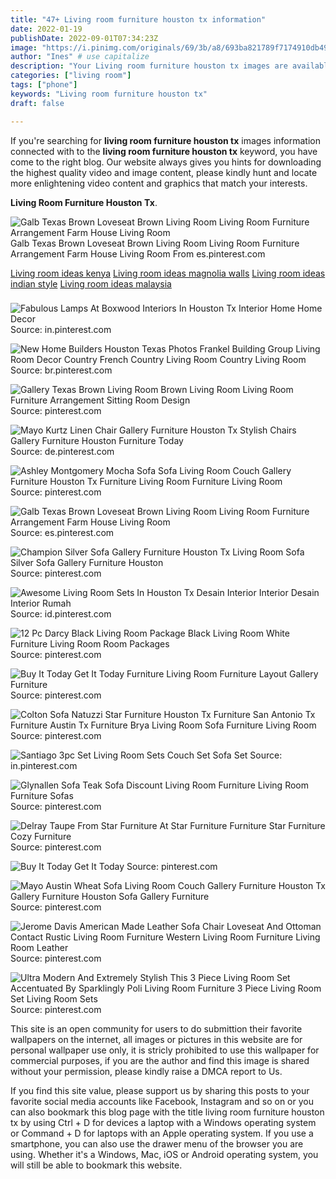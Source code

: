 ```yaml
---
title: "47+ Living room furniture houston tx information"
date: 2022-01-19
publishDate: 2022-09-01T07:34:23Z
image: "https://i.pinimg.com/originals/69/3b/a8/693ba821789f7174910db49b339c80cb.jpg"
author: "Ines" # use capitalize
description: "Your Living room furniture houston tx images are available in this site. Living room furniture houston tx are a topic that is being searched for and liked by netizens now. You can Find and Download the Living room furniture houston tx files here. Get all free images."
categories: ["living room"]
tags: ["phone"]
keywords: "Living room furniture houston tx"
draft: false

---
```


If you're searching for **living room furniture houston tx** images information connected with to the **living room furniture houston tx** keyword, you have come to the right  blog.  Our website always  gives you  hints  for downloading  the highest  quality video and image  content, please kindly hunt and locate more enlightening video content and graphics  that match your interests.

**Living Room Furniture Houston Tx**. 

![Galb Texas Brown Loveseat Brown Living Room Living Room Furniture Arrangement Farm House Living Room](https://i.pinimg.com/originals/73/f9/52/73f95252500aeba63fd6db7ce3c27dd4.jpg "Galb Texas Brown Loveseat Brown Living Room Living Room Furniture Arrangement Farm House Living Room")
Galb Texas Brown Loveseat Brown Living Room Living Room Furniture Arrangement Farm House Living Room From es.pinterest.com

[Living room ideas kenya](/living-room-ideas-kenya/)
[Living room ideas magnolia walls](/living-room-ideas-magnolia-walls/)
[Living room ideas indian style](/living-room-ideas-indian-style/)
[Living room ideas malaysia](/living-room-ideas-malaysia/)



### 

 


![Fabulous Lamps At Boxwood Interiors In Houston Tx Interior Home Home Decor](https://i.pinimg.com/originals/a2/df/40/a2df40d7209c6a63e4b2a588fb615223.jpg "Fabulous Lamps At Boxwood Interiors In Houston Tx Interior Home Home Decor")
Source: in.pinterest.com

 

![New Home Builders Houston Texas Photos Frankel Building Group Living Room Decor Country French Country Living Room Country Living Room](https://i.pinimg.com/originals/36/8c/42/368c42da03b9ecd06a2a8c731b0e1100.jpg "New Home Builders Houston Texas Photos Frankel Building Group Living Room Decor Country French Country Living Room Country Living Room")
Source: br.pinterest.com

 

![Gallery Texas Brown Living Room Brown Living Room Living Room Furniture Arrangement Sitting Room Design](https://i.pinimg.com/originals/34/a3/af/34a3af62bceab8d68b901d1c9a70d2a9.jpg "Gallery Texas Brown Living Room Brown Living Room Living Room Furniture Arrangement Sitting Room Design")
Source: pinterest.com

 

![Mayo Kurtz Linen Chair Gallery Furniture Houston Tx Stylish Chairs Gallery Furniture Houston Furniture Today](https://i.pinimg.com/originals/34/68/5b/34685b95fdb9de554f047789303a809e.jpg "Mayo Kurtz Linen Chair Gallery Furniture Houston Tx Stylish Chairs Gallery Furniture Houston Furniture Today")
Source: de.pinterest.com

 

![Ashley Montgomery Mocha Sofa Sofa Living Room Couch Gallery Furniture Houston Tx Furniture Living Room Furniture Living Room](https://i.pinimg.com/originals/c3/23/2f/c3232f9856b8aebd4d8f3daa0fe48d91.jpg "Ashley Montgomery Mocha Sofa Sofa Living Room Couch Gallery Furniture Houston Tx Furniture Living Room Furniture Living Room")
Source: pinterest.com

 

![Galb Texas Brown Loveseat Brown Living Room Living Room Furniture Arrangement Farm House Living Room](https://i.pinimg.com/originals/73/f9/52/73f95252500aeba63fd6db7ce3c27dd4.jpg "Galb Texas Brown Loveseat Brown Living Room Living Room Furniture Arrangement Farm House Living Room")
Source: es.pinterest.com

 

![Champion Silver Sofa Gallery Furniture Houston Tx Living Room Sofa Silver Sofa Gallery Furniture Houston](https://i.pinimg.com/originals/f7/37/e2/f737e2960288e8a8758167e1f58dc73d.jpg "Champion Silver Sofa Gallery Furniture Houston Tx Living Room Sofa Silver Sofa Gallery Furniture Houston")
Source: pinterest.com

 

![Awesome Living Room Sets In Houston Tx Desain Interior Interior Desain Interior Rumah](https://i.pinimg.com/originals/6b/9c/d9/6b9cd963c1081ac75c31c5d449571521.jpg "Awesome Living Room Sets In Houston Tx Desain Interior Interior Desain Interior Rumah")
Source: id.pinterest.com

 

![12 Pc Darcy Black Living Room Package Black Living Room White Furniture Living Room Room Packages](https://i.pinimg.com/736x/7a/de/db/7adedb8c3d0f62b2e3d6690757f4bac6.jpg "12 Pc Darcy Black Living Room Package Black Living Room White Furniture Living Room Room Packages")
Source: pinterest.com

 

![Buy It Today Get It Today Furniture Living Room Furniture Layout Gallery Furniture](https://i.pinimg.com/originals/e0/c9/d0/e0c9d0dc0b901898f558e803a889a498.jpg "Buy It Today Get It Today Furniture Living Room Furniture Layout Gallery Furniture")
Source: pinterest.com

 

![Colton Sofa Natuzzi Star Furniture Houston Tx Furniture San Antonio Tx Furniture Austin Tx Furniture Brya Living Room Sofa Furniture Living Room](https://i.pinimg.com/originals/85/3a/45/853a454bbf0309d824e26f7e61a2a651.jpg "Colton Sofa Natuzzi Star Furniture Houston Tx Furniture San Antonio Tx Furniture Austin Tx Furniture Brya Living Room Sofa Furniture Living Room")
Source: pinterest.com

 

![Santiago 3pc Set Living Room Sets Couch Set Sofa Set](https://i.pinimg.com/originals/44/be/be/44bebe1d42258ce0400d6bf9faf31001.jpg "Santiago 3pc Set Living Room Sets Couch Set Sofa Set")
Source: in.pinterest.com

 

![Glynallen Sofa Teak Sofa Discount Living Room Furniture Living Room Furniture Sofas](https://i.pinimg.com/originals/ff/a9/e9/ffa9e9aeff4d9adc64614cbe7619984c.jpg "Glynallen Sofa Teak Sofa Discount Living Room Furniture Living Room Furniture Sofas")
Source: pinterest.com

 

![Delray Taupe From Star Furniture At Star Furniture Furniture Star Furniture Cozy Furniture](https://i.pinimg.com/originals/83/e2/af/83e2af2fccd8dfa80de6a91b9c691023.jpg "Delray Taupe From Star Furniture At Star Furniture Furniture Star Furniture Cozy Furniture")
Source: pinterest.com

 

![Buy It Today Get It Today](https://i.pinimg.com/originals/4f/e7/1e/4fe71ec0c61e0caa0f439fac6fe54262.png "Buy It Today Get It Today")
Source: pinterest.com

 

![Mayo Austin Wheat Sofa Living Room Couch Gallery Furniture Houston Tx Gallery Furniture Houston Sofa Gallery Furniture](https://i.pinimg.com/originals/cf/e6/93/cfe69398da9fdd2343dd10b8e3d1c020.jpg "Mayo Austin Wheat Sofa Living Room Couch Gallery Furniture Houston Tx Gallery Furniture Houston Sofa Gallery Furniture")
Source: pinterest.com

 

![Jerome Davis American Made Leather Sofa Chair Loveseat And Ottoman Contact Rustic Living Room Furniture Western Living Room Furniture Living Room Leather](https://i.pinimg.com/originals/97/8c/a5/978ca5170fefa30c6450fa048526a36d.jpg "Jerome Davis American Made Leather Sofa Chair Loveseat And Ottoman Contact Rustic Living Room Furniture Western Living Room Furniture Living Room Leather")
Source: pinterest.com

 

![Ultra Modern And Extremely Stylish This 3 Piece Living Room Set Accentuated By Sparklingly Poli Living Room Furniture 3 Piece Living Room Set Living Room Sets](https://i.pinimg.com/originals/69/3b/a8/693ba821789f7174910db49b339c80cb.jpg "Ultra Modern And Extremely Stylish This 3 Piece Living Room Set Accentuated By Sparklingly Poli Living Room Furniture 3 Piece Living Room Set Living Room Sets")
Source: pinterest.com

 

This site is an open community for users to do submittion their favorite wallpapers on the internet, all images or pictures in this website are for personal wallpaper use only, it is stricly prohibited to use this wallpaper for commercial purposes, if you are the author and find this image is shared without your permission, please kindly raise a DMCA report to Us.

If you find this site value, please support us by sharing this posts to your favorite social media accounts like Facebook, Instagram and so on or you can also bookmark this blog page with the title living room furniture houston tx by using Ctrl + D for devices a laptop with a Windows operating system or Command + D for laptops with an Apple operating system. If you use a smartphone, you can also use the drawer menu of the browser you are using. Whether it's a Windows, Mac, iOS or Android operating system, you will still be able to bookmark this website.
